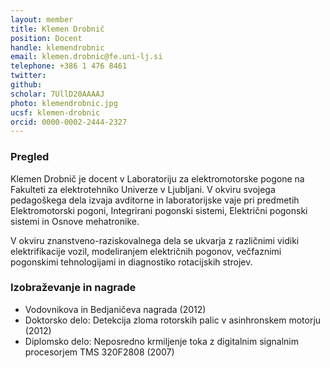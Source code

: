 ```yaml
---
layout: member
title: Klemen Drobnič
position: Docent
handle: klemendrobnic
email: klemen.drobnic@fe.uni-lj.si
telephone: +386 1 476 8461
twitter:
github: 
scholar: 7UllD20AAAAJ
photo: klemendrobnic.jpg
ucsf: klemen-drobnic
orcid: 0000-0002-2444-2327
---
```


### Pregled
Klemen Drobnič je docent v Laboratoriju za elektromotorske pogone na Fakulteti za elektrotehniko Univerze v Ljubljani. V okviru svojega pedagoškega dela izvaja avditorne in laboratorijske vaje pri predmetih Elektromotorski pogoni, Integrirani pogonski sistemi, Električni pogonski sistemi in Osnove mehatronike.

V okviru znanstveno-raziskovalnega dela se ukvarja z različnimi vidiki elektrifikacije vozil, modeliranjem električnih pogonov, večfaznimi pogonskimi tehnologijami in diagnostiko rotacijskih strojev.

### Izobraževanje in nagrade
- Vodovnikova in Bedjaničeva nagrada (2012)
- Doktorsko delo: Detekcija zloma rotorskih palic v asinhronskem motorju (2012)
- Diplomsko delo: Neposredno krmiljenje toka z digitalnim signalnim procesorjem TMS 320F2808 (2007)